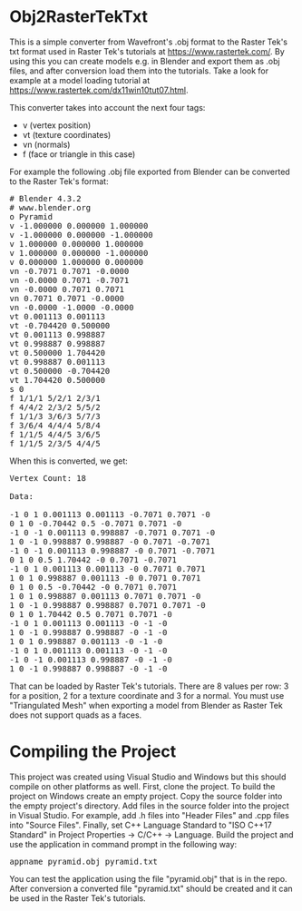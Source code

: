 # Obj2RasterTekTxt
This is a simple converter from Wavefront's .obj format to the Raster Tek's txt format used in Raster Tek's tutorials at https://www.rastertek.com/. By using this you can create models e.g. in Blender and export them as .obj files, and after conversion load them into the tutorials. Take a look for example at a model loading tutorial at https://www.rastertek.com/dx11win10tut07.html.

This converter takes into account the next four tags:
- v (vertex position)
- vt (texture coordinates)
- vn (normals)
- f (face or triangle in this case)

For example the following .obj file exported from Blender can be converted to the Raster Tek's format:
<pre>
# Blender 4.3.2
# www.blender.org
o Pyramid
v -1.000000 0.000000 1.000000
v -1.000000 0.000000 -1.000000
v 1.000000 0.000000 1.000000
v 1.000000 0.000000 -1.000000
v 0.000000 1.000000 0.000000
vn -0.7071 0.7071 -0.0000
vn -0.0000 0.7071 -0.7071
vn -0.0000 0.7071 0.7071
vn 0.7071 0.7071 -0.0000
vn -0.0000 -1.0000 -0.0000
vt 0.001113 0.001113
vt -0.704420 0.500000
vt 0.001113 0.998887
vt 0.998887 0.998887
vt 0.500000 1.704420
vt 0.998887 0.001113
vt 0.500000 -0.704420
vt 1.704420 0.500000
s 0
f 1/1/1 5/2/1 2/3/1
f 4/4/2 2/3/2 5/5/2
f 1/1/3 3/6/3 5/7/3
f 3/6/4 4/4/4 5/8/4
f 1/1/5 4/4/5 3/6/5
f 1/1/5 2/3/5 4/4/5
</pre>
When this is converted, we get:

<pre>
Vertex Count: 18

Data:

-1 0 1 0.001113 0.001113 -0.7071 0.7071 -0
0 1 0 -0.70442 0.5 -0.7071 0.7071 -0
-1 0 -1 0.001113 0.998887 -0.7071 0.7071 -0
1 0 -1 0.998887 0.998887 -0 0.7071 -0.7071
-1 0 -1 0.001113 0.998887 -0 0.7071 -0.7071
0 1 0 0.5 1.70442 -0 0.7071 -0.7071
-1 0 1 0.001113 0.001113 -0 0.7071 0.7071
1 0 1 0.998887 0.001113 -0 0.7071 0.7071
0 1 0 0.5 -0.70442 -0 0.7071 0.7071
1 0 1 0.998887 0.001113 0.7071 0.7071 -0
1 0 -1 0.998887 0.998887 0.7071 0.7071 -0
0 1 0 1.70442 0.5 0.7071 0.7071 -0
-1 0 1 0.001113 0.001113 -0 -1 -0
1 0 -1 0.998887 0.998887 -0 -1 -0
1 0 1 0.998887 0.001113 -0 -1 -0
-1 0 1 0.001113 0.001113 -0 -1 -0
-1 0 -1 0.001113 0.998887 -0 -1 -0
1 0 -1 0.998887 0.998887 -0 -1 -0
</pre>
That can be loaded by Raster Tek's tutorials. There are 8 values per row: 3 for a position, 2 for a texture coordinate and 3 for a normal. You must use "Triangulated Mesh" when exporting a model from Blender as Raster Tek does not support quads as a faces.

# Compiling the Project
This project was created using Visual Studio and Windows but this should compile on other platforms as well. First, clone the project. To build the project on Windows create an empty project. Copy the source folder into the empty project's directory. Add files in the source folder into the project in Visual Studio. For example, add .h files into "Header Files" and .cpp files into "Source Files". Finally, set C++ Language Standard to "ISO C++17 Standard" in Project Properties -> C/C++ -> Language. Build the project and use the application in command prompt in the following way:
<pre>appname pyramid.obj pyramid.txt</pre>
You can test the application using the file "pyramid.obj" that is in the repo. After conversion a converted file "pyramid.txt" should be created and it can be used in the Raster Tek's tutorials.


